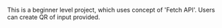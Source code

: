 This is a beginner level project, which uses concept of 'Fetch API'. Users can create QR of input provided.
